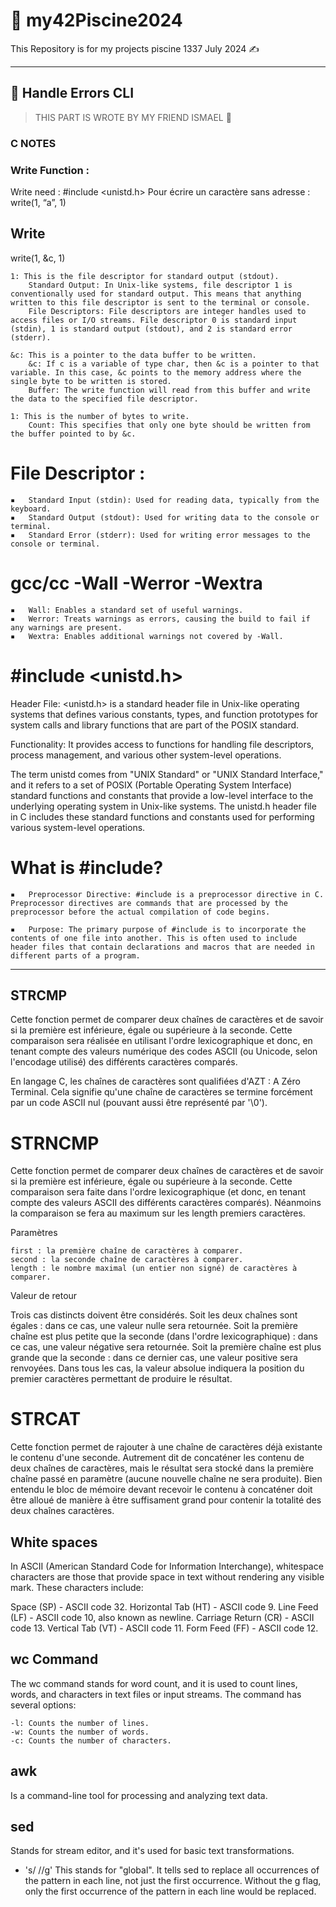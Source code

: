# 💎 my42Piscine2024
This Repository is for my projects piscine 1337 July 2024 ✍️

------------------------------------------
## 📌 Handle Errors CLI


> THIS PART IS WROTE BY MY FRIEND ISMAEL 🤝

### C NOTES

### Write Function :

Write need : #include <unistd.h>
Pour écrire un caractère sans adresse : write(1, “a”, 1)


## Write

write(1, &c, 1)

    1: This is the file descriptor for standard output (stdout).
        Standard Output: In Unix-like systems, file descriptor 1 is conventionally used for standard output. This means that anything written to this file descriptor is sent to the terminal or console.
        File Descriptors: File descriptors are integer handles used to access files or I/O streams. File descriptor 0 is standard input (stdin), 1 is standard output (stdout), and 2 is standard error (stderr).

    &c: This is a pointer to the data buffer to be written.
        &c: If c is a variable of type char, then &c is a pointer to that variable. In this case, &c points to the memory address where the single byte to be written is stored.
        Buffer: The write function will read from this buffer and write the data to the specified file descriptor.

    1: This is the number of bytes to write.
        Count: This specifies that only one byte should be written from the buffer pointed to by &c.

# File Descriptor :

	▪	Standard Input (stdin): Used for reading data, typically from the keyboard.
	▪	Standard Output (stdout): Used for writing data to the console or terminal.
	▪	Standard Error (stderr): Used for writing error messages to the console or terminal.

# gcc/cc -Wall -Werror -Wextra

	▪	Wall: Enables a standard set of useful warnings.
	▪	Werror: Treats warnings as errors, causing the build to fail if any warnings are present.
	▪	Wextra: Enables additional warnings not covered by -Wall.

# #include <unistd.h>

Header File: <unistd.h> is a standard header file in Unix-like operating systems that defines various constants, types, and function prototypes for system calls and library functions that are part of the POSIX standard.

Functionality: It provides access to functions for handling file descriptors, process management, and various other system-level operations.

The term unistd comes from "UNIX Standard" or "UNIX Standard Interface," and it refers to a set of POSIX (Portable Operating System Interface) standard functions and constants that provide a low-level interface to the underlying operating system in Unix-like systems. The unistd.h header file in C includes these standard functions and constants used for performing various system-level operations.

# What is #include?

	▪	Preprocessor Directive: #include is a preprocessor directive in C. Preprocessor directives are commands that are processed by the preprocessor before the actual compilation of code begins.

	▪	Purpose: The primary purpose of #include is to incorporate the contents of one file into another. This is often used to include header files that contain declarations and macros that are needed in different parts of a program.




------------------------------------------
## STRCMP

Cette fonction permet de comparer deux chaînes de caractères et de savoir si la première est inférieure, égale ou supérieure à la seconde. Cette comparaison sera réalisée en utilisant l'ordre lexicographique et donc, en tenant compte des valeurs numérique des codes ASCII (ou Unicode, selon l'encodage utilisé) des différents caractères comparés. 

En langage C, les chaînes de caractères sont qualifiées d'AZT : A Zéro Terminal. Cela signifie qu'une chaîne de caractères se termine forcément par un code ASCII nul (pouvant aussi être représenté par '\0'). 

# STRNCMP

Cette fonction permet de comparer deux chaînes de caractères et de savoir si la première est inférieure, égale ou supérieure à la seconde. Cette comparaison sera faite dans l'ordre lexicographique (et donc, en tenant compte des valeurs ASCII des différents caractères comparés). Néanmoins la comparaison se fera au maximum sur les length premiers caractères.

Paramètres

    first : la première chaîne de caractères à comparer.
    second : la seconde chaîne de caractères à comparer.
    length : le nombre maximal (un entier non signé) de caractères à comparer.

Valeur de retour

Trois cas distincts doivent être considérés. Soit les deux chaînes sont égales : dans ce cas, une valeur nulle sera retournée. Soit la première chaîne est plus petite que la seconde (dans l'ordre lexicographique) : dans ce cas, une valeur négative sera retournée. Soit la première chaîne est plus grande que la seconde : dans ce dernier cas, une valeur positive sera renvoyées. Dans tous les cas, la valeur absolue indiquera la position du premier caractères permettant de produire le résultat. 

# STRCAT
Cette fonction permet de rajouter à une chaîne de caractères déjà existante le contenu d'une seconde. Autrement dit de concaténer les contenu de deux chaînes de caractères, mais le résultat sera stocké dans la première chaîne passé en paramètre (aucune nouvelle chaîne ne sera produite). Bien entendu le bloc de mémoire devant recevoir le contenu à concaténer doit être alloué de manière à être suffisament grand pour contenir la totalité des deux chaînes caractères. 

## White spaces
In ASCII (American Standard Code for Information Interchange), whitespace characters are those that provide space in text without rendering any visible mark. These characters include:

Space (SP) - ASCII code 32.
Horizontal Tab (HT) - ASCII code 9.
Line Feed (LF) - ASCII code 10, also known as newline.
Carriage Return (CR) - ASCII code 13.
Vertical Tab (VT) - ASCII code 11.
Form Feed (FF) - ASCII code 12.



## wc Command

The wc command stands for word count, and it is used to count lines, words, and characters in text files or input streams. The command has several options:

    -l: Counts the number of lines.
    -w: Counts the number of words.
    -c: Counts the number of characters.

## awk
Is a command-line tool for processing and analyzing text data.
## sed
Stands for stream editor, and it's used for basic text transformations. 

* 's/ //g'
This stands for "global". It tells sed to replace all occurrences of the pattern in each line, not just the first occurrence. Without the g flag, only the first occurrence of the pattern in each line would be replaced.
